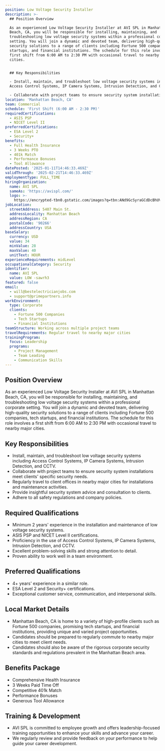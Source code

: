 ```yaml
---
position: Low Voltage Security Installer
description: >-
  ## Position Overview

  As an experienced Low Voltage Security Installer at AVI SPL in Manhattan
  Beach, CA, you will be responsible for installing, maintaining, and
  troubleshooting low voltage security systems within a professional corporate
  setting. You will join a dynamic and devoted team, delivering high-quality
  security solutions to a range of clients including Fortune 500 companies, tech
  startups, and financial institutions. The schedule for this role involves a
  first shift from 6:00 AM to 2:30 PM with occasional travel to nearby major
  cities.


  ## Key Responsibilities

  - Install, maintain, and troubleshoot low voltage security systems including
  Access Control Systems, IP Camera Systems, Intrusion Detection, and CCTV.

  - Collaborate with project teams to ensure security system installations...
location: 'Manhattan Beach, CA'
team: Commercial
schedule: 'First Shift (6:00 AM - 2:30 PM)'
requiredCertifications:
  - ASIS PSP
  - NICET Level II
preferredCertifications:
  - ESA Level 2
  - Security+
benefits:
  - Full Health Insurance
  - 3 Weeks PTO
  - 401k Match
  - Performance Bonuses
  - Tool Allowance
datePosted: '2025-01-11T14:46:33.469Z'
validThrough: '2025-02-21T14:46:33.469Z'
employmentType: FULL_TIME
hiringOrganization:
  name: AVI SPL
  sameAs: 'https://avispl.com/'
  logo: >-
    https://encrypted-tbn0.gstatic.com/images?q=tbn:ANd9GcSyraGCdDcBhUVCLjb9MI2McsVysMD7wjYlIQ&s
jobLocation:
  streetAddress: 5407 Main St.
  addressLocality: Manhattan Beach
  addressRegion: CA
  postalCode: '90266'
  addressCountry: USA
baseSalary:
  currency: USD
  value: 34
  minValue: 28
  maxValue: 40
  unitText: HOUR
experienceRequirements: midLevel
occupationalCategory: Security
identifier:
  name: AVI SPL
  value: LOW -sawrh3
featured: false
email:
  - will@bestelectricianjobs.com
  - support@primepartners.info
workEnvironment:
  type: Corporate
  clients:
    - Fortune 500 Companies
    - Tech Startups
    - Financial Institutions
teamStructure: Working across multiple project teams
travelRequirements: Regular travel to nearby major cities
trainingProgram:
  focus: Leadership
  programs:
    - Project Management
    - Team Leading
    - Communication Skills
---
```




## Position Overview
As an experienced Low Voltage Security Installer at AVI SPL in Manhattan Beach, CA, you will be responsible for installing, maintaining, and troubleshooting low voltage security systems within a professional corporate setting. You will join a dynamic and devoted team, delivering high-quality security solutions to a range of clients including Fortune 500 companies, tech startups, and financial institutions. The schedule for this role involves a first shift from 6:00 AM to 2:30 PM with occasional travel to nearby major cities.

## Key Responsibilities
- Install, maintain, and troubleshoot low voltage security systems including Access Control Systems, IP Camera Systems, Intrusion Detection, and CCTV.
- Collaborate with project teams to ensure security system installations meet clients' specific security needs.
- Regularly travel to client offices in nearby major cities for installations and maintenance activities.
- Provide insightful security system advice and consultation to clients.
- Adhere to all safety regulations and company policies.

## Required Qualifications
- Minimum 2 years' experience in the installation and maintenance of low voltage security systems.
- ASIS PSP and NICET Level II certifications.
- Proficiency in the use of Access Control Systems, IP Camera Systems, Intrusion Detection, and CCTV.
- Excellent problem-solving skills and strong attention to detail.
- Proven ability to work well in a team environment.

## Preferred Qualifications
- 4+ years' experience in a similar role.
- ESA Level 2 and Security+ certifications.
- Exceptional customer service, communication, and interpersonal skills.

## Local Market Details
- Manhattan Beach, CA is home to a variety of high-profile clients such as Fortune 500 companies, promising tech startups, and financial institutions, providing unique and varied project opportunities.
- Candidates should be prepared to regularly commute to nearby major cities to meet client needs.
- Candidates should also be aware of the rigorous corporate security standards and regulations prevalent in the Manhattan Beach area.

## Benefits Package
- Comprehensive Health Insurance
- 3 Weeks Paid Time Off
- Competitive 401k Match
- Performance Bonuses
- Generous Tool Allowance

## Training & Development
- AVI SPL is committed to employee growth and offers leadership-focused training opportunities to enhance your skills and advance your career.
- We regularly review and provide feedback on your performance to help guide your career development.

